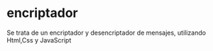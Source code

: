 # encriptador
Se trata de un encriptador y desencriptador de mensajes, utilizando Html,Css y JavaScript 

